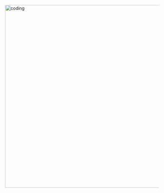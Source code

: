 <img align="right" alt="coding" width="600" src="https://whatifgaming.com/wp-content/uploads/2022/03/Open-A-New-Window.gif"/>
